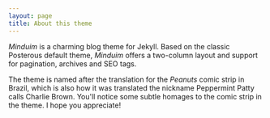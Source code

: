 ```yaml
---
layout: page
title: About this theme
---
```


_Minduim_ is a charming blog theme for Jekyll. Based on the classic Posterous default theme, _Minduim_ offers a two-column layout and support for pagination, archives and SEO tags.

The theme is named after the translation for the _Peanuts_ comic strip in Brazil, which is also how it was translated the nickname Peppermint Patty calls Charlie Brown. You'll notice some subtle homages to the comic strip in the theme. I hope you appreciate!
